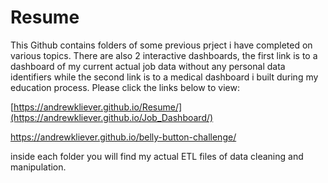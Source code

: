 # Resume

This Github contains folders of some previous prject i have completed on various topics. There are also 2 interactive dashboards, the first link is to a dashboard of my current actual job data without any personal data identifiers while the second link is to a medical dashboard i built during my education process. Please click the links below to view:

[https://andrewkliever.github.io/Resume/](https://andrewkliever.github.io/Job_Dashboard/)

https://andrewkliever.github.io/belly-button-challenge/

inside each folder you will find my actual ETL files of data cleaning and manipulation.
